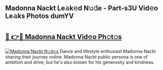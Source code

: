 ## Madonna Nackt Le𝚊k𝚎d N𝚞𝚍e - Part-s3U Vid𝚎o Le𝚊ks Photos dumYV

# <h2><a href="http://fb4jqtm.evod.top/?m=Madonna+Nackt">🔗 👉🔴 Madonna Nackt Vid𝚎o Ph𝚘t𝚘s</a></h2>

[![Madonna Nackt N𝚞d𝚎s](https://i.imgur.com/8V9OHl7.gif)](http://fb4jqtm.evod.top/?m=Madonna+Nackt)
Dance and lifestyle enthusiast Madonna Nackt sharing their journey online. Madonna Nackt public persona is one of ambition and drive, but he's also known for his generosity and kindness. 
